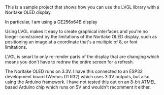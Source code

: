 This is a sample project that shows how you can use the LVGL library with a Noritake OLED display.

In particular, I am using a GE256x64B display

Using LVGL makes it easy to create graphical interfaces and you're no longer constrained by the limitations of the
Noritake OLED display, such as positioning an image at a coordinate that's a multiple of 8, or font limitations. 

LVGL is smart to only re-render parts of the display that are changing which means you don't have to redraw the entire screen for a refresh.

The Noritake OLED runs on 3.3V.  I have this connected to an ESP32 development board (Wemos D1 R32) which uses 3.3V outputs, but also using the Arduino framework.  I have not tested this out on an 8-bit ATMEL based Arduino chip which runs on 5V and wouldn't recomment it either.
